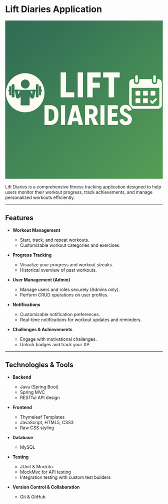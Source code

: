 # Lift Diaries Application
![Lift Diaries Banner](banner_lift.png)


Lift Diaries is a comprehensive fitness tracking application designed to help users monitor their workout progress, track achievements, and manage personalized workouts efficiently.

---

## Features
- **Workout Management**
  - Start, track, and repeat workouts.
  - Customizable workout categories and exercises.

- **Progress Tracking**
  - Visualize your progress and workout streaks.
  - Historical overview of past workouts.

- **User Management (Admin)**
  - Manage users and roles securely (Admins only).
  - Perform CRUD operations on user profiles.

- **Notifications**
  - Customizable notification preferences.
  - Real-time notifications for workout updates and reminders.

- **Challenges & Achievements**
  - Engage with motivational challenges.
  - Unlock badges and track your XP.

---

## Technologies & Tools
- **Backend**
  - Java (Spring Boot)
  - Spring MVC
  - RESTful API design

- **Frontend**
  - Thymeleaf Templates
  - JavaScript, HTML5, CSS3
  - Raw CSS styling

- **Database**
  - MySQL
  
- **Testing**
  - JUnit & Mockito
  - MockMvc for API testing
  - Integration testing with custom test builders

- **Version Control & Collaboration**
  - Git & GitHub
